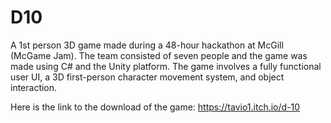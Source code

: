 # D10
A 1st person 3D game made during a 48-hour hackathon at McGill (McGame Jam).
The team consisted of seven people and the game was made using C# and the Unity platform. The game involves a fully functional user UI, a 3D first-person character movement system, and object interaction.

Here is the link to the download of the game: https://tavio1.itch.io/d-10
